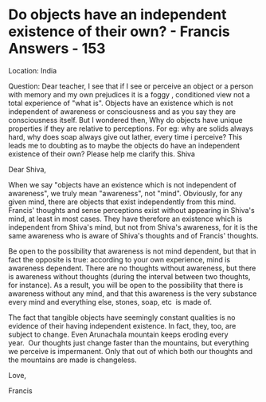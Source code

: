 # Do objects have an independent existence of their own? - Francis Answers - 153

  

Location: India&nbsp;

Question: Dear teacher, I see that if I see or perceive an object or a person with memory and my own prejudices it is a foggy , conditioned view not a total experience of &quot;what is&quot;. Objects have an existence which is not independent of awareness or consciousness and as you say they are consciousness itself. But I wondered then, Why do objects have unique properties if they are relative to perceptions. For eg: why are solids always hard, why does soap always give out lather, every time i perceive? This leads me to doubting as to maybe the objects do have an independent existence of their own? Please help me clarify this. Shiva

Dear Shiva,

When we say &quot;objects have an existence which is not independent of awareness&quot;, we truly mean &quot;awareness&quot;, not &quot;mind&quot;. Obviously, for any given mind, there are objects that exist independently from this mind. Francis' thoughts and sense perceptions exist without appearing in Shiva's mind, at least in most cases. They have therefore an existence which is independent from Shiva's mind, but not from Shiva's awareness, for it is the same awareness who is aware of Shiva's thoughts and of Francis' thoughts.

Be open to the possibility that awareness is not mind dependent, but that in fact the opposite is true: according to your own experience, mind is awareness dependent. There are no thoughts without awareness, but there is awareness without thoughts (during the interval between two thoughts, for instance). As a result, you will be open to the possibility that there is awareness without any mind, and that this awareness is the very substance every mind&nbsp;and everything else, stones, soap, etc&nbsp;&nbsp;is made of.

The fact that tangible objects have seemingly constant qualities is no evidence of their having independent existence. In fact, they, too, are subject to change. Even Arunachala mountain keeps eroding every year.&nbsp;&nbsp;Our thoughts just change faster than the mountains, but everything we perceive is impermanent. Only that out of which both our thoughts and the mountains are made is changeless.

Love,

Francis

  

